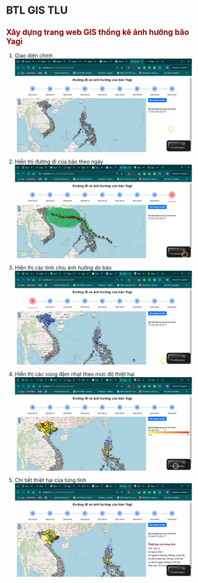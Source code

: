 <h1>BTL GIS TLU</h1>
<h2 style="color: darkred">Xây dựng trang web GIS thống kê ảnh hưởng bão Yagi</h2>

1. Giao diện chính
![alt text](assets/image1.png)

2. Hiển thị đường đi của bão theo ngày
![alt text](assets/image2.png)

3. Hiển thị các tỉnh chịu ảnh hưởng do bão
![alt text](assets/image3.png)

4. Hiển thị các vùng đậm nhạt theo mức độ thiệt hại
![alt text](assets/image4.png)

5. Chi tiết thiệt hại của từng tỉnh
![alt text](assets/image5.png)
